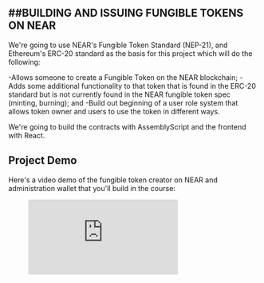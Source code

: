 ##BUILDING AND ISSUING FUNGIBLE TOKENS ON NEAR
----

We're going to use NEAR's Fungible Token Standard (NEP-21), and Ethereum's ERC-20 standard as the basis for this project which will do the following:  

-Allows someone to create a Fungible Token on the NEAR blockchain;
-Adds some additional functionality to that token that is found in the ERC-20 standard but is not currently found in the NEAR fungible token spec (minting, burning); and
-Build out beginning of a user role system that allows token owner and users to use the token in different ways.

We're going to build the contracts with AssemblyScript and the frontend with React.

Project Demo
----

Here's a video demo of the fungible token creator on NEAR and administration wallet that you'll build in the course:

<!-- blank line -->
<figure class="video_container">
  <iframe src="https://www.youtube.com/embed/CGhPRDT1lnw" frameborder="0" allowfullscreen="true"> </iframe>
</figure>
<!-- blank line -->


